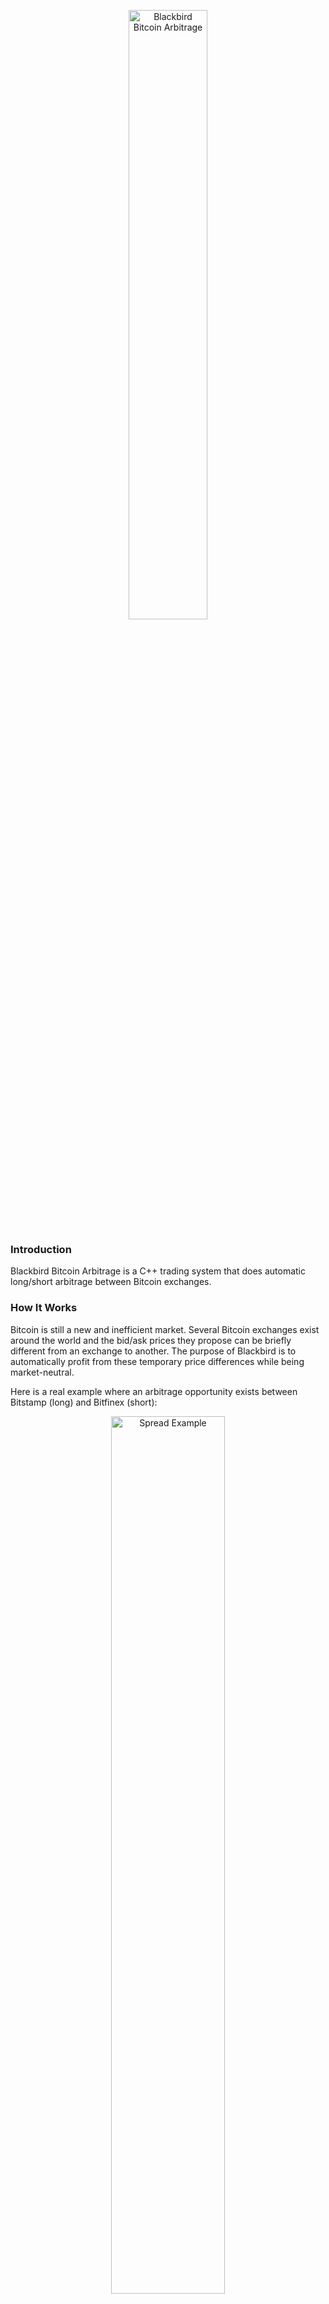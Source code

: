 <p align="center">
<img src="https://cloud.githubusercontent.com/assets/11370278/10808535/02230d46-7dc3-11e5-92d8-da15cae8c6e9.png" width="50%" alt="Blackbird Bitcoin Arbitrage">
</p>

### Introduction
Blackbird Bitcoin Arbitrage is a C++ trading system that does automatic long/short arbitrage between Bitcoin exchanges.

### How It Works
Bitcoin is still a new and inefficient market. Several Bitcoin exchanges exist around the world and the bid/ask prices they propose can be briefly different from an exchange to another. The purpose of Blackbird is to automatically profit from these temporary price differences while being market-neutral.

Here is a real example where an arbitrage opportunity exists between Bitstamp (long) and Bitfinex (short):

<p align="center">
<img src="https://cloud.githubusercontent.com/assets/11370278/11164055/5863e750-8ab3-11e5-86fc-8f7bab6818df.png"  width="60%" alt="Spread Example">
</p>

At the first vertical line, the spread between the exchanges is high so Blackbird buys Bitstamp and short sells Bitfinex. Then, when the spread closes (second vertical line), Blackbird exits the market by selling Bitstamp and buying Bitfinex back.

##### Note:
Unlike other Bitcoin arbitrage systems, Blackbird doesn't sell but actually _short sells_ Bitcoin on the short exchange. This feature offers two important advantages:

1. The strategy is always market-neutral: the Bitcoin market's moves (up or down) don't impact the strategy returns. This removes a huge risk from the strategy. The Bitcoin market could suddenly lose twice its value that this won't make any difference in the strategy returns.

2. The strategy doesn't need to transfer funds (USD or BTC) between Bitcoin exchanges. The buy/sell and sell/buy trading activities are done in parallel on two different exchanges, independently. Advantage: no need to deal with transfer latency issues.


### Disclaimer

__USE THE SOFTWARE AT YOUR OWN RISK. YOU ARE RESPONSIBLE FOR YOUR OWN MONEY. PAST PERFORMANCE IS NOT NECESSARILY INDICATIVE OF FUTURE RESULTS.__

__THE AUTHORS AND ALL AFFILIATES ASSUME NO RESPONSIBILITY FOR YOUR TRADING RESULTS.__


### Arbitrage Parameters

The two parameters used to control the arbitrage are `SpreadEntry` and `SpreadTarget`.

* `SpreadEntry`: the limit above which we want the long/short trades to be triggered
* `SpreadTarget`: the spread we want to achieve as an arbitrage opportunity. It represents the net profit and takes the exchange fees into account.

If two exchanges have a 0.20% trading fee then we will have 0.80% fees in total for each arbitrage opportunity (entry: 0.20% long + 0.20% short, exit: 0.20% long + 0.20% short).

Let's say we have `SpreadEntry` at 1.00% and trades are generated at that level. If the targeted net profit (`SpreadTarget`) is 0.30%, then Blackbird will set the exit threshold at -0.10% (1.00% spread entry - 0.80% fees - 0.30% target = -0.10% exit threshold).


### Code Information

The trade results are stored in CSV files and the detailed activity is stored in log files. New files are created every time Blackbird is started.

It is possible to automatically stop Blackbird after the next trade has closed by creating, at any time, an empty file named _stop_after_exit_.

By setting `SendEmail=true`, Blackbird will send you an e-mail every time an arbitrage trade is completed, with information such as the names of the exchanges and the trade return.

By setting `UseDatabase=true`, Blackbird will store the bid/ask information of your exchanges to a MySQL database (one table per exchange).

Blackbird uses functions written by <a href="http://www.adp-gmbh.ch/cpp/common/base64.html" target="_target">René Nyffenegger</a> to encode and decode base64.


### How To Test Blackbird

Please make sure that you understand the disclaimer above if you want to test Blackbird with real money, and start with a small amount of money.

__IMPORTANT: all your BTC accounts must be empty before starting Blackbird. Make sure that you only have USD on your accounts and no BTC.__

It is never entirely safe to just tell Blackbird to use, say, $25 per exchange (`CashForTesting=25.00`). You also need to only have $25 available on each of your trading accounts as well as 0 BTC. In this case you are sure that even with a bug with `CashForTesting` your maximum loss on an exchange won't be greater than $25 no matter what.

#### Credentials

As of today the exchanges fully implemented and tested are:
* <a href="https://www.bitfinex.com" target="_blank">Bitfinex</a>: can go both long and short
* <a href="https://www.okcoin.com" target="_blank">OKCoin</a>: can only go long (__update:__ their API now offers short sellling, <a href="https://www.okcoin.com/about/rest_api.do" target="_blank">link here</a>)
* <a href="https://www.bitstamp.net" target="_blank">Bitstamp</a>: can only go long
* <a href="https://gemini.com" target="_blank">Gemini</a>: can only go long

The following exchanges are fully implemented but haven't been tested:

* <a href="https://www.kraken.com" target="_blank">Kraken</a> (validation in progress)
* <a href="https://796.com/?lang=en" target="_blank">796.com (Bitcoin futures)</a> (segfault found, troubleshooting in progress)

The following exchange should be implemented soon:

* <a href="https://btc-e.com" target="_blank">BTC-e</a>
* <a href="https://www.itbit.com" target="_blank">itBit</a>

For each of your exchange accounts you need to create the API authentication keys. This is usually done in the _Settings_ section of your accounts.

Then, you need to add your API keys into the file _blackbird.conf_. You need at least two exchanges and one of them should allow short selling. __Never__ share this file as it will contain your personal exchange credentials!

#### Demo mode

It is possible to run Blackbird without any credentials by setting the parameter `DemoMode=true`. Blackbird in demo mode will show you the bid/ask information, the spreads and the arbitrage opportunities but won't generate any trades.

#### Strategy parameters

Modify the strategy parameters to match your trading style:
```javascript
SpreadEntry=0.0080
SpreadTarget=0.0020
```

Small values will generate more trades but with lower return each.

#### Risk parameters

If you set `UseFullCash=true` Blackbird will use the minimum cash on the two accounts of your trades, minus a small percentage defined by `UntouchedCash`.
For example, if you have:

```javascript
UseFullCash=true
UntouchedCash=0.01
CashForTesting=25.00
MaxExposure=25000.00
```

And you have $1,000 on your first trading account and $1,100 on your second one, Blackbird will use $990 on each exchange, i.e. $1,000 - (1.00% * $1,000). So your total exposure will be $1,980.

Conversely, if you set `UseFullCash=false` Blackbird will use $25 per exchange (total exposure $50).

`MaxExposure` defines the maximum exposure on each exchange ($25,000 per exchange in the example above).

### Run the software

You need the following libraries: <a href="https://www.openssl.org/docs/crypto/crypto.html" target="_blank">Crypto</a>, <a href="http://www.digip.org/jansson" target="_blank">Jansson</a>, <a href="http://curl.haxx.se" target="_blank">cURL</a>, <a href="http://dev.mysql.com/doc" target="_blank">MySQL Client</a> and <a href="http://caspian.dotconf.net/menu/Software/SendEmail" target="_blank">sendEmail</a>. Usually this is what you need to install:

```
libssl-dev
libjansson-dev
libcurl4-openssl-dev
libmysqlclient-dev
sendemail
```

__Note:__ you need Jansson version 2.7 minimum otherwise you will get the following compilation error:

`'json_boolean_value' was not declared in this scope`


Build Blackbird by typing:

`make`

Then start it by typing:

`./blackbird`

### Tasks And Issues

Please check the <a href="https://github.com/butor/blackbird/issues" target="_blank">issues page</a> for the current tasks and issues. If you face any problems with Blackbird please open a new issue on that page.

### Links

* <a href="https://bitcointalk.org/index.php?topic=985660.0" target="_blank">Discussion about Blackbird on BitcoinTalk</a>

### License

* <a href="https://en.wikipedia.org/wiki/MIT_License" target="_blank">MIT</a>

### Contact

* If you found a bug, please open a new <a href="https://github.com/butor/blackbird/issues" target="_blank">issue</a> with the label _bug_
* If you have a general question or have troubles running Blackbird, you can open a new  <a href="https://github.com/butor/blackbird/issues" target="_blank">issue</a> with the label _question_ or _help wanted_
* For anything else you can contact me at julien.hamilton@gmail.com or on <a href="https://www.linkedin.com/in/julienhamilton" target="_blank">LinkedIn</a>.

### Changelog

* Here is the <a href="https://github.com/butor/blackbird/blob/master/README.md" target="_blank">changelog</a>

### Log Output Example

This is what the log file looks like when Blackbird is started:


```
Blackbird Bitcoin Arbitrage
DISCLAIMER: USE THE SOFTWARE AT YOUR OWN RISK.

[ Targets ]
   Spread Entry:  0.80%
   Spread Target: 0.30%

[ Current balances ]
   Bitfinex:    1,857.79 USD    0.000000 BTC
   OKCoin:      1,801.38 USD    0.000436 BTC
   Bitstamp:    1,694.15 USD    0.000000 BTC
   Gemini:      1,720.38 USD    0.000000 BTC

[ Cash exposure ]
   FULL cash used!

[ 10/31/2015 08:32:45 ]
   Bitfinex:    325.21 / 325.58
   OKCoin:      326.04 / 326.10
   Bitstamp:    325.37 / 325.82
   Gemini:      325.50 / 328.74
   ----------------------------
   OKCoin/Bitfinex:     -0.27% [target  0.80%, min -0.27%, max -0.27%]
   Bitstamp/Bitfinex:   -0.19% [target  0.80%, min -0.19%, max -0.19%]
   Gemini/Bitfinex:     -1.07% [target  0.80%, min -1.07%, max -1.07%]

[ 10/31/2015 08:32:48 ]
   Bitfinex:    325.21 / 325.58
   OKCoin:      326.04 / 326.10
   Bitstamp:    325.39 / 325.68
   Gemini:      325.50 / 328.67
   ----------------------------
   OKCoin/Bitfinex:     -0.27% [target  0.80%, min -0.27%, max -0.27%]
   Bitstamp/Bitfinex:   -0.14% [target  0.80%, min -0.19%, max -0.14%]
   Gemini/Bitfinex:     -1.05% [target  0.80%, min -1.07%, max -1.05%]
```
